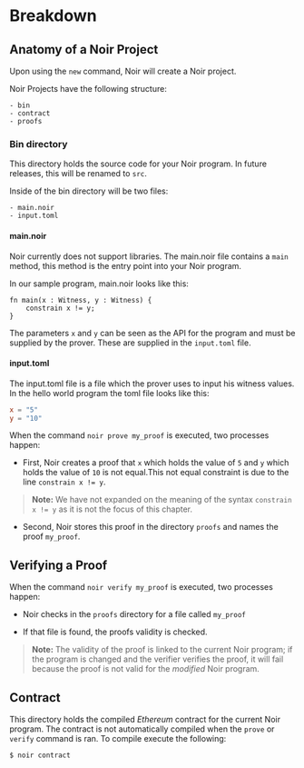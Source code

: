 # Breakdown

## Anatomy of a Noir Project

Upon using the `new` command, Noir will create a Noir project. 

Noir Projects have the following structure:

    - bin
    - contract 
    - proofs

### Bin directory

This directory holds the source code for your Noir program. In future releases, this will be renamed to `src`.

Inside of the bin directory will be two files:

    - main.noir 
    - input.toml

#### main.noir

Noir currently does not support libraries. The main.noir file contains a `main` method, this method is the entry point into your Noir program. 

In our sample program, main.noir looks like this:

```
fn main(x : Witness, y : Witness) {
    constrain x != y;
}
```

The parameters `x` and `y` can be seen as the API for the program and must be supplied by the prover. These are supplied in the `input.toml` file.

#### input.toml

The input.toml file is a file which the prover uses to input his witness values. In the hello world program the toml file looks like this:

```toml
x = "5"
y = "10"
```

When the command `noir prove my_proof` is executed, two processes happen:

- First, Noir creates a proof that `x` which holds the value of `5` and `y` which holds the value of `10` is not equal.This not equal constraint is due to the line `constrain x != y`.

> **Note:** We have not expanded on the meaning of the syntax `constrain x != y` as it is not the focus of this chapter.

- Second, Noir stores this proof in the directory `proofs` and names the proof `my_proof`.

## Verifying a Proof

When the command `noir verify my_proof` is executed, two processes happen:

- Noir checks in the `proofs` directory for a file called `my_proof`

- If that file is found, the proofs validity is checked.

> **Note:** The validity of the proof is linked to the current Noir program; if the program is changed and the verifier verifies the proof, it will fail because the proof is not valid for the _modified_ Noir program. 

## Contract

This directory holds the compiled _Ethereum_ contract for the current Noir program. The contract is not automatically compiled when the `prove` or `verify` command is ran. To compile execute the following:

```sh
$ noir contract
```